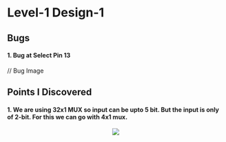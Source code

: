 # Level-1 Design-1

## Bugs

#### 1. Bug at Select Pin 13

// Bug Image

## Points I Discovered

#### 1. We are using 32x1 MUX so input can be upto 5 bit. But the input is only of 2-bit. For this we can go with 4x1 mux.
<p align="center">
  <img src="https://user-images.githubusercontent.com/66154908/180349188-7ca7ee7e-1976-4469-ae86-501831caacef.png" />
</p>
